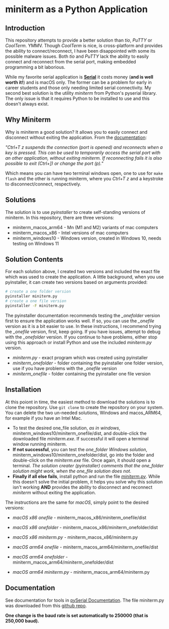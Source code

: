 # miniterm as a Python Application

## Introduction
This repository attempts to provide a better solution than *tio*, *PuTTY* or *CoolTerm*. YMMV. Though *CoolTerm* is nice, is cross-platform and provides the ability to connect/reconnect, I have been disappointed with some its possible malware issues. Both *tio* and *PuTTY* lack the ability to easily connect and reconnect from the serial port, making embedded programming a bit laborious.

While my favorite serial application is [**Serial**](https://www.decisivetactics.com/products/serial/) it costs money (**and is well worth it!**) and is macOS only. The former can be a problem for early in career students and those only needing limited serial connectivity. My second best solution is the utility *miniterm* from Python's pyserial library. The only issue is that it requires Python to be installed to use and this doesn't always exist.

## Why Miniterm
Why is miniterm a good solution? It allows you to easily connect and disconnect without exiting the application. From the [documentation](https://pyserial.readthedocs.io/en/latest/tools.html#miniterm):

*"Ctrl+T z suspends the connection (port is opened) and reconnects when a key is pressed. This can be used to temporarily access the serial port with an other application, without exiting miniterm. If reconnecting fails it is also possible to exit (Ctrl+]) or change the port (p)."*

Which means you can have two terminal windows open, one to use for `make flash` and the other is running miniterm, where you *Ctrl+T z* and a keystroke to disconnect/connect, respectively.


## Solutions
The solution is to use *pyinstaller* to create self-standing versions of miniterm. In this repository, there are three versions:
* miniterm_macos_arm64 - Mn (M1 and M2) variants of mac computers
* miniterm_macos_x86 - Intel versions of mac computers
* miniterm_windows10 - Windows version, created in Windows 10, needs testing on Windows 11

## Solution Contents
For each solution above, I created two versions and included the exact file which was used to create the application. A little background, when you use pyinstaller, it can create two versions based on arguments provided:
```bash
# create a one folder version
pyinstaller miniterm.py
# create a one file version
pyinstaller -F miniterm.py 
```

The pyinstaller documentation recommends testing the *_onefolder* version first to ensure the application works well. If so, you can use the *_onefile* version as it is a bit easier to use. In these instructions, I recommend trying the *_onefile* version, first, keep going. If you have issues, attempt to debug with the *_onefolder* version. If you continue to have problems, either stop using this approach or install Python and use the included *miniterm.py* version.
* *miniterm.py* - exact program which was created using pyinstaller
* *miniterm_onefolder* - folder containing the pyinstaller one folder version, use if you have problems with the *_onefile* version
* *miniterm_onefile* - folder containing the pyinstaller one file version

## Installation

At this poiont in time, the easiest method to download the solutions is to clone the repository. Use `git clone` to create the repository on your system. You can delete the two un-needed solutions, Windows and macos_ARM64, for example if you have an Intel Mac.

* To test the desired one_file solution, *as in windows*, miniterm_windows10/miniterm_onefile/dist, and double-click the downloaded file *miniterm.exe*. If successful it will open a terminal window running miniterm.
* **If not successful**, you can test the *one_folder Windows solution*, miniterm_windows10/miniterm_onefolder/dist, go into the folder and double-click on the *miniterm.exe* file. Once again, it should open a terminal. *The solution creater (pyinstaller) comments that the one_folder solution might work, when the one_file solution does not.*
* **Finally if all else fails**, install python and run the file [*miniterm.py*](miniterm_windows10/miniterm.py). While this doesn't solve the initial problem, it helps you solve why this solution isn't working **AND** provides the ability to disconnect and reconnect *miniterm* without exiting the application.

The instructions are the same for *macOS*, simply point to the desired versions:
* *macOS x86 onefile* - miniterm_macos_x86/miniterm_onefile/dist
* *macOS x86 onefolder* - miniterm_macos_x86/miniterm_onefolder/dist
* *macOS x86 miniterm.py* - miniterm_macos_x86/miniterm.py


* *macOS arm64 onefile* - miniterm_macos_arm64/miniterm_onefile/dist
* *macOS arm64 onefolder* - miniterm_macos_arm64/miniterm_onefolder/dist
* *macOS arm64 miniterm.py* - miniterm_macos_arm64/miniterm.py

## Documentation
See documentation for tools in [pySerial Documentation](https://pyserial.readthedocs.io/en/latest/). The file miniterm.py was downloaded from this [github repo](https://github.com/pyserial/).

**One change is the baud rate is set automatically to 250000 (that is 250,000 baud).**
